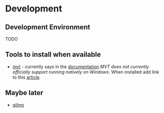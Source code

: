 # Development

## Development Environment

TODO

## Tools to install when available

- [mvt](https://github.com/mvt-project/mvt) - currently says in the [documentation](https://docs.mvt.re/en/latest/install/) _MVT does not currently officially support running natively on Windows_. When installed add link to this [article](https://www.group-ib.com/blog/pegasus-spyware/).

## Maybe later

- [qiling](https://github.com/qilingframework/qiling)
